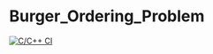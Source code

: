 # Burger_Ordering_Problem

[![C/C++ CI](https://github.com/phenomenalprince15/new_test/actions/workflows/c-cpp.yml/badge.svg)](https://github.com/phenomenalprince15/new_test/actions/workflows/c-cpp.yml)
